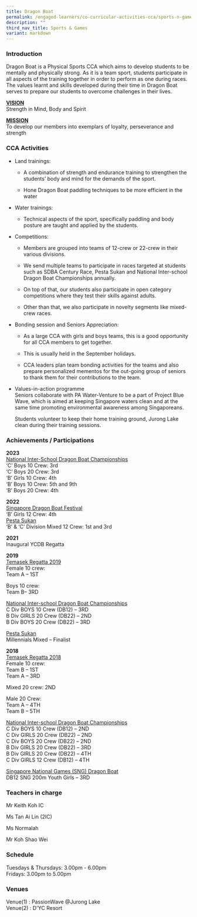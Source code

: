```yaml
---
title: Dragon Boat
permalink: /engaged-learners/co-curricular-activities-cca/sports-n-games/dragon-boat/
description: ""
third_nav_title: Sports & Games
variant: markdown
---
```

<h3>Introduction</h3><p>Dragon Boat is a Physical Sports CCA which aims to develop students to be mentally and physically strong. As it is a team sport, students participate in all aspects of the training together in order to perform as one during races. The values learnt and skills developed during their time in Dragon Boat serves to prepare our students to overcome challenges in their lives.</p><p><strong><u>VISION </u></strong><br>Strength in Mind, Body and Spirit</p><p><strong><u>MISSION </u></strong><br>To develop our members into exemplars of loyalty, perseverance and strength</p><h3>CCA Activities</h3><ul><li><p>Land trainings:</p><ul data-tight="true" class="tight"><li><p>A combination of strength and endurance training to strengthen the students’ body and mind for the demands of the sport.</p></li><li><p>Hone Dragon Boat paddling techniques to be more efficient in the water</p></li></ul></li><li><p>Water trainings:</p><ul data-tight="true" class="tight"><li><p>Technical aspects of the sport, specifically paddling and body posture are taught and applied by the students.</p></li></ul></li><li><p>Competitions:</p><ul data-tight="true" class="tight"><li><p>Members are grouped into teams of 12-crew or 22-crew in their various divisions.</p></li><li><p>We send multiple teams to participate in races targeted at students such as SDBA Century Race, Pesta Sukan and National Inter-school Dragon Boat Championships annually.</p></li><li><p>On top of that, our students also participate in open category competitions where they test their skills against adults.</p></li><li><p>Other than that, we also participate in novelty segments like mixed-crew races.</p></li></ul></li><li><p>Bonding session and Seniors Appreciation:</p><ul data-tight="true" class="tight"><li><p>As a large CCA with girls and boys teams, this is a good opportunity for all CCA members to get together.</p></li><li><p>This is usually held in the September holidays.</p></li><li><p>CCA leaders plan team bonding activities for the teams and also prepare personalized mementos for the out-going group of seniors to thank them for their contributions to the team.</p></li></ul></li><li><p>Values-in-action programme <br>Seniors collaborate with PA Water-Venture to be a part of Project Blue Wave, which is aimed at keeping Singapore waters clean and at the same time promoting environmental awareness among Singaporeans. <br></p><p>Students volunteer to keep their home training ground, Jurong Lake clean during their training sessions.</p></li></ul><h3>Achievements / Participations</h3><p><strong>2023</strong> <br><u> National Inter-School Dragon Boat Championships </u><br>‘C’ Boys 10 Crew: 3rd <br>‘C’ Boys 20 Crew: 3rd <br>‘B’ Girls 10 Crew: 4th <br>‘B’ Boys 10 Crew: 5th and 9th <br>‘B’ Boys 20 Crew: 4th <br></p><p><strong>2022</strong> <br><u>Singapore Dragon Boat Festival</u><br>‘B’ Girls 12 Crew: 4th <br><u>Pesta Sukan</u><br>‘B’ &amp; ‘C’ Division Mixed 12 Crew: 1st and 3rd</p><p><strong>2021</strong> <br>Inaugural YCDB Regatta</p><p><strong>2019</strong> <br><u> Temasek Regatta 2019 </u><br>Female 10 crew: <br>Team A – 1ST</p><p>Boys 10 crew: <br>Team B– 3RD</p><p><u>National Inter-school Dragon Boat Championships </u><br>C Div BOYS 10 Crew (DB12) – 3RD <br>B Div GIRLS 20 Crew (DB22) – 2ND<br>B Div BOYS 20 Crew (DB22) – 3RD</p><p><u>Pesta Sukan</u> <br>Millennials Mixed – Finalist</p><p><strong>2018</strong> <br><u> Temasek Regatta 2018 </u><br>Female 10 crew: <br>Team B – 1ST <br>Team A – 3RD</p><p>Mixed 20 crew: 2ND</p><p>Male 20 Crew: <br>Team A – 4TH <br>Team B – 5TH</p><p><u>National Inter-school Dragon Boat Championships </u><br>C Div BOYS 10 Crew (DB12) – 2ND <br>C Div GIRLS 20 Crew (DB22) – 2ND <br>C Div BOYS 20 Crew (DB22) – 2ND <br>B Div GIRLS 20 Crew (DB22) – 3RD <br>B Div GIRLS 20 Crew (DB22) – 4TH <br>C Div GIRLS 12 Crew (DB12) – 4TH</p><p><u>Singapore National Games (SNG) Dragon Boat </u><br>DB12 SNG 200m Youth Girls – 3RD</p><h3>Teachers in charge</h3><p>Mr Keith Koh IC</p><p>Ms Tan Ai Lin (2IC) </p><p>Ms Normalah </p><p>Mr Koh Shao Wei</p><h3>Schedule</h3><p>Tuesdays &amp; Thursdays: 3.00pm - 6.00pm <br>Fridays: 3.00pm to 5.00pm </p><h3>Venues</h3><p>Venue(1) : PassionWave @Jurong Lake <br>Venue(2) : D'YC Resort</p>